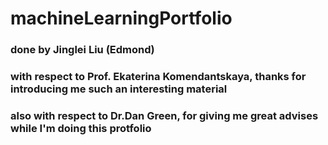 # machineLearningPortfolio

### done by Jinglei Liu (Edmond)
### with respect to Prof. Ekaterina Komendantskaya, thanks for introducing me such an interesting material
### also with respect to Dr.Dan Green, for giving me great advises while I'm doing this protfolio
